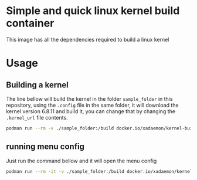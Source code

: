 # Simple and quick linux kernel build container
This image has all the dependencies required to build a linux kernel

# Usage

## Building a kernel
The line bellow will build the kernel in the folder `sample_folder` in this repository, using the `.config` file in the same folder, it will download the kernel version 6.8.11 and build it, you can change that by changing the `.kernel_url` file contents.
```bash
podman run --rm -v ./sample_folder:/build docker.io/xadaemon/kernel-builder:latest
```

## running menu config
Just run the command bellow and it will open the menu config
```bash
podman run --rm -it -v ./sample_folder:/build docker.io/xadaemon/kernel-builder:latest /bin/bash /scripts/setup_build.sh menuconfig
```
